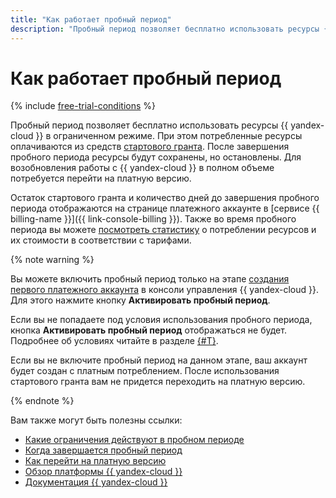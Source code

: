 ```yaml
---
title: "Как работает пробный период"
description: "Пробный период позволяет бесплатно использовать ресурсы {{ yandex-cloud }} в ограниченном режиме. При этом потребленные ресурсы оплачиваются из средств стартового гранта. После завершения пробного периода ресурсы будут сохранены, но остановлены. Для возобновления работы с {{ yandex-cloud }} в полном объеме потребуется перейти на платную версию."
---
```


# Как работает пробный период

{% include [free-trial-conditions](../../../_includes/free-trial-conditions.md) %}

Пробный период позволяет бесплатно использовать ресурсы {{ yandex-cloud }} в ограниченном режиме. При этом потребленные ресурсы оплачиваются из средств [стартового гранта](../../usage-grant.md). После завершения пробного периода ресурсы будут сохранены, но остановлены. Для возобновления работы с {{ yandex-cloud }} в полном объеме потребуется перейти на платную версию.

Остаток стартового гранта и количество дней до завершения пробного периода отображаются на странице платежного аккаунте в [сервисе {{ billing-name }}]({{ link-console-billing }}). Также во время пробного периода вы можете [посмотреть статистику](../../../billing/operations/check-charges.md) о потреблении ресурсов и их стоимости в соответствии с тарифами.

{% note warning %}

Вы можете включить пробный период только на этапе [создания первого платежного аккаунта](../../../billing/quickstart/index.md) в консоли управления {{ yandex-cloud }}. Для этого нажмите кнопку **Активировать пробный период**.


Если вы не попадаете под условия использования пробного периода, кнопка **Активировать пробный период** отображаться не будет. Подробнее об условиях читайте в разделе [{#T}](../../individuals/registration.md#new-account).


Если вы не включите пробный период на данном этапе, ваш аккаунт будет создан с платным потреблением. После использования стартового гранта вам не придется переходить на платную версию.

{% endnote %}

Вам также могут быть полезны ссылки:
* [Какие ограничения действуют в пробном периоде](limits.md)
* [Когда завершается пробный период](trial-ending.md)
* [Как перейти на платную версию](upgrade-to-paid.md)
* [Обзор платформы {{ yandex-cloud }}](../../../overview/index.yaml)
* [Документация {{ yandex-cloud }}](/docs)

